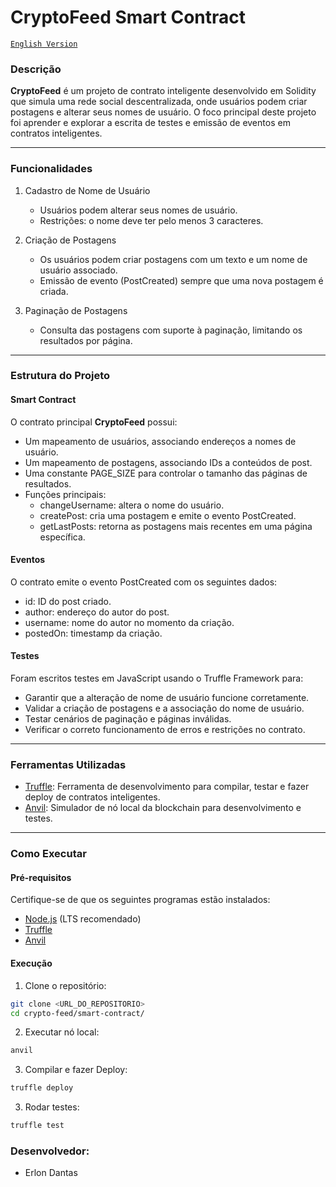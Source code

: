 # CryptoFeed Smart Contract

[`English Version`](README.md)

### Descrição

**CryptoFeed** é um projeto de contrato inteligente desenvolvido em Solidity que simula uma rede social descentralizada, onde usuários podem criar postagens e alterar seus nomes de usuário. O foco principal deste projeto foi aprender e explorar a escrita de testes e emissão de eventos em contratos inteligentes.

---

### Funcionalidades

1. Cadastro de Nome de Usuário

    -   Usuários podem alterar seus nomes de usuário.
    -   Restrições: o nome deve ter pelo menos 3 caracteres.

2. Criação de Postagens

    -   Os usuários podem criar postagens com um texto e um nome de usuário associado.
    -   Emissão de evento (PostCreated) sempre que uma nova postagem é criada.

3. Paginação de Postagens

    -   Consulta das postagens com suporte à paginação, limitando os resultados por página.

---

### Estrutura do Projeto

#### Smart Contract
O contrato principal **CryptoFeed** possui:

-   Um mapeamento de usuários, associando endereços a nomes de usuário.
-   Um mapeamento de postagens, associando IDs a conteúdos de post.
-   Uma constante PAGE_SIZE para controlar o tamanho das páginas de resultados.
-   Funções principais:
    -   changeUsername: altera o nome do usuário.
    -   createPost: cria uma postagem e emite o evento PostCreated.
    -   getLastPosts: retorna as postagens mais recentes em uma página específica.

#### Eventos
O contrato emite o evento PostCreated com os seguintes dados:
-   id: ID do post criado.
-   author: endereço do autor do post.
-   username: nome do autor no momento da criação.
-   postedOn: timestamp da criação.


#### Testes
Foram escritos testes em JavaScript usando o Truffle Framework para:

-   Garantir que a alteração de nome de usuário funcione corretamente.
-   Validar a criação de postagens e a associação do nome de usuário.
-   Testar cenários de paginação e páginas inválidas.
-   Verificar o correto funcionamento de erros e restrições no contrato.

---

### Ferramentas Utilizadas
-   [Truffle](https://archive.trufflesuite.com/): Ferramenta de desenvolvimento para compilar, testar e fazer deploy de contratos inteligentes.
-   [Anvil](https://getfoundry.sh/): Simulador de nó local da blockchain para desenvolvimento e testes.

---

### Como Executar

#### Pré-requisitos

Certifique-se de que os seguintes programas estão instalados:

-   [Node.js](https://nodejs.org/) (LTS recomendado)
-   [Truffle](https://archive.trufflesuite.com/)
-   [Anvil](https://getfoundry.sh/)

#### Execução

1. Clone o repositório:
```bash
git clone <URL_DO_REPOSITORIO>
cd crypto-feed/smart-contract/
```

2. Executar nó local:
```bash
anvil
```

3. Compilar e fazer Deploy:
```bash
truffle deploy
```

3. Rodar testes:
```bash
truffle test
```

### Desenvolvedor:
- Erlon Dantas
